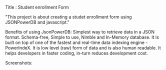 Title : Student enrollment Form

"This project is about creating a studet enrollment form using JSONPowerDB and javascript."

Benefits of using JsonPowerDB:
   Simplest way to retrieve data in a JSON format.
   Schema-free, Simple to use, Nimble and In-Memory database.
   It is built on top of one of the fastest and real-time data indexing engine - PowerIndeX.
   It is low level (raw) form of data and is also human readable.
   It helps developers in faster coding, in-turn reduces development cost.
   
Screenshots:

